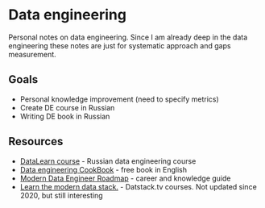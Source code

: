 # Data engineering

Personal notes on data engineering. Since I am already deep in the data engineering these notes are just for systematic approach and gaps measurement.


## Goals
* Personal knowledge improvement (need to specify metrics)
* Create DE course in Russian
* Writing DE book in Russian

## Resources

* [DataLearn course](https://github.com/Data-Learn/data-engineering) - Russian data engineering course
* [Data engineering CookBook](https://github.com/andkret/Cookbook) - free book in English
* [Modern Data Engineer Roadmap](https://github.com/datastacktv/data-engineer-roadmap) - career and knowledge guide
* [Learn the modern data stack.](https://datastack.tv) - Datstack.tv courses. Not updated since 2020, but still interesting